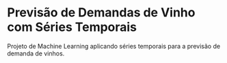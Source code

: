 # Previsão de Demandas de Vinho com Séries Temporais

Projeto de Machine Learning aplicando séries temporais para a previsão de demanda de vinhos.

